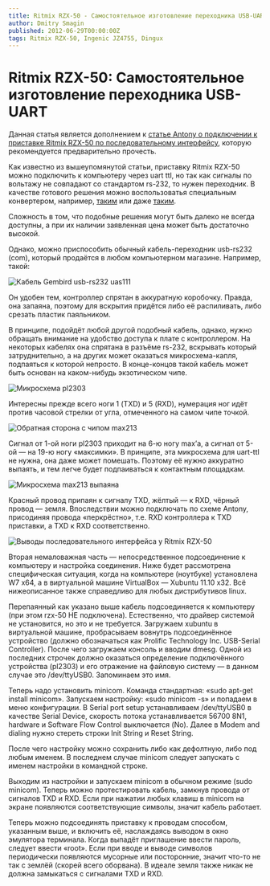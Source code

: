 ```yaml
---
title: Ritmix RZX-50 - Самостоятельное изготовление переходника USB-UART
author: Dmitry Smagin
published: 2012-06-29T00:00:00Z
tags: Ritmix RZX-50, Ingenic JZ4755, Dingux
---
```


# Ritmix RZX-50: Самостоятельное изготовление переходника USB-UART

Данная статья является дополнением к [статье Antony о подключении к приставке Ritmix RZX-50 по последовательному интерфейсу](https://web.archive.org/web/20200813021816/http://a320.emulate.su/2012/01/19/uart-na-ritmix-rzx-50/), которую рекомендуется предварительно прочесть.

Как известно из вышеупомянутой статьи, приставку Ritmix RZX-50 можно подключить к компьютеру через uart ttl, но так как сигналы по вольтажу не совпадают со стандартом rs-232, то нужен переходник. В качестве готового решения можно воспользоватья специальным конвертером, например, [таким](https://web.archive.org/web/20200924051612/http://a320.emulate.su/2010/08/24/breakout-board/)  или даже [таким](http://www.ellab.su/catalog/preobrazovateli/usb-uart/el202-4c.html).

Сложность в том, что подобные решения могут быть далеко не всегда доступны, а при их наличии заявленная цена может быть достаточно высокой.

Однако, можно приспособить обычный кабель-переходник usb-rs232 (com), который продаётся в любом компьютерном магазине. Например, такой:

![Кабель Gembird usb-rs232 uas111](/files/usb_com_640.jpg)

Он удобен тем, контроллер спрятан в аккуратную коробочку. Правда, она запаяна, поэтому для вскрытия придётся либо её распиливать, либо срезать пластик паяльником.

В принципе, подойдёт любой другой подобный кабель, однако, нужно обращать внимание на удобство доступа к плате с контроллером. На некоторых кабелях она спрятана в разъёме rs-232, вскрывать который затруднительно, а на других может оказаться микросхема-капля, подпаяться к которой непросто. В конце-концов такой кабель может быть основан на каком-нибудь экзотическом чипе.

![Микросхема pl2303](/files/123.jpg)

Интересны прежде всего ноги 1 (TXD) и 5 (RXD), нумерация ног идёт против часовой стрелки от угла, отмеченного на самом чипе точкой.

![Обратная сторона с чипом max213](/files/456.jpg)

Cигнал от 1-ой ноги pl2303 приходит на 6-ю ногу max’а, а сигнал от 5-ой — на 19-ю ногу «максимки».
В принципе, эта микросхема для uart-ttl не нужна, она даже может помешать. Поэтому её нужно аккуратно выпаять, и тем легче будет подпаиваться к контактным площадкам.

![Микросхема max213 выпаяна](/files/789.jpg)

Красный провод припаян к сигналу TXD, жёлтый — к RXD, чёрный провод — земля. Впоследствии можно подключать по схеме Antony, присодиняя провода «перкрёстно», т.е. RXD контроллера к TXD приставки, а TXD к RXD соответственно.

![Выводы последовательного интерфейса у Ritmix RZX-50](/files/2012-01-19-UART-on-Ritmix-RZX-50-figure2.jpg)

Вторая немаловажная часть — непосредственное подсоединение к компьютеру и настройка соединения.
Ниже будет рассмотрена специфическая ситуация, когда на компьютере (ноутбуке) установлена W7 x64, а в виртуальной машине VirtualBox — Xubuntu 11.10 x32. Всё нижеописанное также справедливо для любых дистрибутивов linux.

Перепаянный как указано выше кабель подсоединяется к компьютеру (при этом rzx-50 НЕ подключена). Естественно, что драйвер системой не установится, но это и не требуется. Загружаем xubuntu в виртуальной машине, пробрасываем вовнутрь подсоединённое устройство (должно обозначаться как Prolific Technology Inc. USB-Serial Controller). После чего загружаем консоль и вводим dmesg. Одной из последних строчек должно оказаться определение подключённого устройства (pl2303) и его отражение на файловую систему — в данном случае это /dev/ttyUSB0. Запоминаем это имя.

Теперь надо установить minicom. Команда стандартная: «sudo apt-get install minicom». Запускаем настройку: «sudo minicom -s» и попадаем в меню конфигурации. В Serial port setup устанавливаем /dev/ttyUSB0 в качестве Serial Device, скорость потока устанавливается 56700 8N1, hardware и Software Flow Control выключается (No). Далее в Modem and dialing нужно стереть строки Init String и Reset String.

После чего настройку можно сохранить либо как дефолтную, либо под любым именем. В последнем случае minicom следует запускать с именем настройки в командной строке.

Выходим из настройки и запускаем minicom в обычном режиме (sudo minicom). Теперь можно протестировать кабель, замкнув провода от сигналов TXD и RXD. Если при нажатии любых клавиш в minicom на экране появляются соответствующие символы, значит кабель работает.

Теперь можно подсоединять приставку к проводам способом, указанным выше, и включить её, наслаждаясь выводом в окно эмулятора терминала. Когда выпадёт приглашение ввести пароль, следует ввести «root». Если при вводе и выводе символов периодически появляются мусорные или посторонние, значит что-то не так с землёй (скорей всего оборвана). В идеале земля также никак не должна замыкаться с сигналами TXD и RXD.
